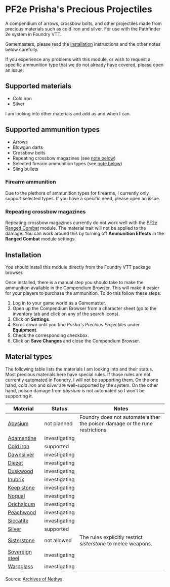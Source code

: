 # PF2e Prisha's Precious Projectiles

A compendium of arrows, crossbow bolts, and other projectiles made from precious
materials such as cold iron and silver. For use with the Pathfinder 2e system in
Foundry VTT.

Gamemasters, please read the [installation](#installation) instructions and the
other notes below carefully.

If you experience any problems with this module, or wish to request a specific
ammunition type that we do not already have covered, please open an issue.

## Supported materials
- Cold iron
- Silver

I am looking into other materials and add as and when I can.

## Supported ammunition types
- Arrows
- Blowgun darts
- Crossbow bolts
- Repeating crossbow magazines (see [note below](#repeating-crossbow-magazines))
- Selected firearm ammunition types (see [note below](#firearm-ammunition))
- Sling bullets

### Firearm ammunition

Due to the plethora of ammunition types for firearms, I currently only support
selected types. If you have a specific need, please open an issue.

### Repeating crossbow magazines

Repeating crossbow magazines currently do not work well with the
[PF2e Ranged Combat](https://foundryvtt.com/packages/pf2e-ranged-combat/)
module. The material trait will not be applied to the damage. You can work
around this by turning off **Ammunition Effects** in the **Ranged Combat**
module settings.

## Installation

You should install this module directly from the Foundry VTT package browser.

Once installed, there is a manual step you should take to make the ammunition
available in the Compendium Browser. This will make it easier for your players
to purchase the ammunition. To do this follow these steps:

1. Log in to your game world as a Gamemaster.
2. Open up the Compendium Browser from a character sheet (go to the inventory
   tab and click on any of the search icons).
3. Click on **Settings**.
4. Scroll down until you find _Prisha's Precious Projectiles_ under
   **Equipment**.
5. Check the corresponding checkbox.
6. Click on **Save Changes** and close the Compendium Browser.

## Material types

The following table lists the materials I am looking into and their status. Most
precious materials here have special rules. If those rules are not currently
automated in Foundry, I will not be supporting them. On the one hand, *cold
iron* and *silver* are well-supported by the system. On the other hand, poison
damage from *abysium* is not automated so I won't be supporting it.

| Material          | Status        | Notes                                                                        |
|-------------------|---------------|------------------------------------------------------------------------------|
| [Abysium]         | not planned   | Foundry does not automate either the poison damage or the rune restrictions. |
| [Adamantine]      | investigating |                                                                              |
| [Cold iron]       | supported     |                                                                              |
| [Dawnsilver]      | investigating |                                                                              |
| [Djezet]          | investigating |                                                                              |
| [Duskwood]        | investigating |                                                                              |
| [Inubrix]         | investigating |                                                                              |
| [Keep stone]      | investigating |                                                                              |
| [Noqual]          | investigating |                                                                              |
| [Orichalcum]      | investigating |                                                                              |
| [Peachwood]       | investigating |                                                                              |
| [Siccatite]       | investigating |                                                                              |
| [Silver]          | supported     |                                                                              |
| [Sisterstone]     | not allowed   | The rules explicitly restrict *sisterstone* to melee weapons.                |
| [Sovereign steel] | investigating |                                                                              |
| [Warpglass]       | investigating |                                                                              |

Source: [Archives of Nethys](https://2e.aonprd.com/Equipment.aspx?Category=22&sort=name-asc&display=table&columns=pfs+source+rarity+trait+level+price+bulk+usage+spoilers).

[Abysium]:         https://2e.aonprd.com/Equipment.aspx?ID=1409
[Adamantine]:      https://2e.aonprd.com/Equipment.aspx?ID=2855
[Cold iron]:       https://2e.aonprd.com/Equipment.aspx?ID=2856
[Dawnsilver]:      https://2e.aonprd.com/Equipment.aspx?ID=2857
[Djezet]:          https://2e.aonprd.com/Equipment.aspx?ID=1414
[Duskwood]:        https://2e.aonprd.com/Equipment.aspx?ID=2858
[Inubrix]:         https://2e.aonprd.com/Equipment.aspx?ID=1418
[Keep stone]:      https://2e.aonprd.com/Equipment.aspx?ID=2572
[Noqual]:          https://2e.aonprd.com/Equipment.aspx?ID=1422
[Orichalcum]:      https://2e.aonprd.com/Equipment.aspx?ID=1543
[Peachwood]:       https://2e.aonprd.com/Equipment.aspx?ID=1543
[Siccatite]:       https://2e.aonprd.com/Equipment.aspx?ID=1426
[Silver]:          https://2e.aonprd.com/Equipment.aspx?ID=2860
[Sisterstone]:     https://2e.aonprd.com/Equipment.aspx?ID=1722
[Sovereign steel]: https://2e.aonprd.com/Equipment.aspx?ID=778
[Warpglass]:       https://2e.aonprd.com/Equipment.aspx?ID=898
